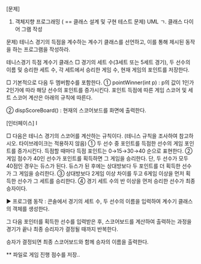 [문제] 

1. 객체지향 프로그래밍 ( == 클래스 설계 및 구현 테스트 문제) 
 UML
 ㄱ. 클래스 다이어 그램 작성 


문제) 테니스 경기의 득점을 계수하는 계수기 클래스를 선언하고,
이를 통해 제시된 동작을 하는 프로그램을 작성하라.

테니스경기 득점 계수기 클래스
□ 경기의 세트 수(3세트 또는 5세트 경기), 
   두 선수의 이름 및 
   승리한 세트 수, 각 세트에서 승리한 게임 수,
   현재 게임의 포인트를 저장한다.
   
□ 기본적으로 다음 두 멤버함수를 포함한다.
① pointWinner(int p) : p의 값이 1인가 2인가에 따라 해당 선수의 포인트를 증가시킨다. 
			포인트 득점에 따른 게임 스코어 및 세트 스코어 계산은 아래의 규칙에 따른다.

② dispScoreBoard() : 현재의 스코어보드를 화면에 출력한다.

  [인터페이스]  I

□ 다음은 테니스 경기의 스코어를 계산하는 규칙이다. (테니스 규칙을 조사하여 참고하시오. 타이브레이크는 적용하지 않음)
① 두 선수 중 포인트를 득점한 선수의 게임 포인트를 증가시킨다. 득점할 때마다 득점 포인트는 0→15→30→40 순으로 표현한다.
② 게임 점수가 40인 선수가 포인트를 획득하면 그 게임을 승리한다. 
	단, 두 선수가 모두 40점인 경우는 듀스가 된다. 듀스가 된 후에는 상대방보다 두 포인트를 더 획득한 선수가 그 게임을 승리한다.
③ 상대방보다 2게임 이상 차이를 두고 6게임 이상을 먼저 획득한 선수가 그 세트를 승리한다. 
④ 경기 세트 수의 반 이상을 먼저 승리한 선수가 최종 승자이다.


▶ 프로그램 동작 : 
 콘솔에서 경기의 세트 수,
 두 선수의 이름을 입력하여 
  계수기 클래스의 객체를 생성한다. 

   그 다음 포인터를 획득한 선수를 입력받은 후,
  스코어보드를 계산하여 출력하는 과정을 경기가 끝나 최종 승리자가 결정될 때까지 반복한다. 

   승자가 결정되면 최종 스코어보드와 함께 승자의 이름을 출력한다.



 ** 파일로 게임 진행 점수를 저장..
